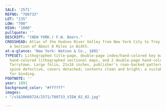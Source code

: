 ```yaml
---
SALE: '2571'
REFNO: "780733"
LOT: "135"
LOW: "700"
HIGH: "1000"
pullquote: ''
DESCRIPT: "(NEW YORK.) F.W. Beers."
CROSSHEAD: Atlas of the Hudson River Valley from New York City to Troy, Including
  a Section of About 8 Miles in Width.
at-a-glance: 'New York: Watson & Co., 1891'
TYPESET: Lithographed title-page, double-page index/hand-colored key map, 35 double-page
  hand-colored lithographed sectional maps, and 2 double-page hand-colored maps of
  Tarrytown. Large folio, 21x16 inches, publisher's roan-backed patterned cloth boards,
  spine defective, covers detached; contents clean and bright; a suitable candidate
  for binding.
FOOTNOTE: ''
year: 1891
background_color: "#ffffff"
images:
- "/v1620660724/2571/780733_VIEW_02_02.jpg"

---
```

